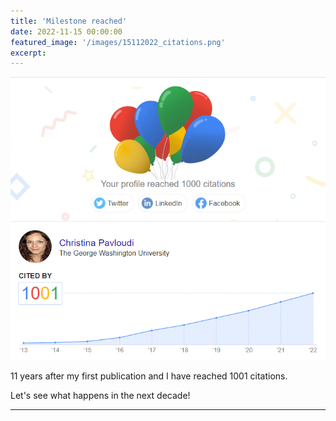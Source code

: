 ```yaml
---
title: 'Milestone reached'
date: 2022-11-15 00:00:00
featured_image: '/images/15112022_citations.png'
excerpt: 
---
```


![](/images/15112022_citations.png)

11 years after my first publication and I have reached 1001 citations. 

Let's see what happens in the next decade!



---
